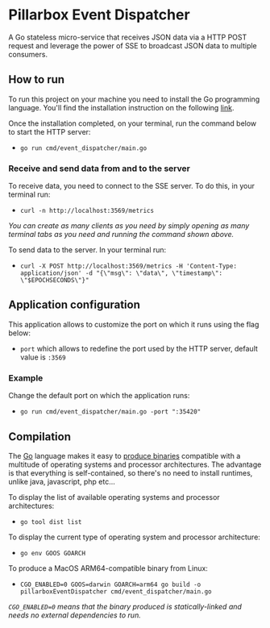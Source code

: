 # Pillarbox Event Dispatcher

A Go stateless micro-service that receives JSON data via a HTTP POST request and
leverage the power of SSE to broadcast JSON data to multiple consumers.

## How to run

To run this project on your machine you need to install the Go programming language. You'll find the installation instruction on the following [link](https://go.dev/doc/install).

Once the installation completed, on your terminal, run the command below to start the HTTP server:

- `go run cmd/event_dispatcher/main.go`

### Receive and send data from and to the server

To receive data, you need to connect to the SSE server. To do this, in your terminal run:

- `curl -n http://localhost:3569/metrics`

*You can create as many clients as you need by simply opening as many terminal tabs as you need and running the command shown above.*

To send data to the server. In your terminal run:

- `curl -X POST http://localhost:3569/metrics -H 'Content-Type: application/json' -d "{\"msg\": \"data\", \"timestamp\": \"$EPOCHSECONDS\"}"`

## Application configuration

This application allows to customize the port on which it runs using the flag below:

- `port` which allows to redefine the port used by the HTTP server, default value is `:3569`

### Example

Change the default port on which the application runs:

- `go run cmd/event_dispatcher/main.go -port ":35420"`

## Compilation

The [Go](https://go.dev/) language makes it easy to [produce binaries](https://go.dev/doc/tutorial/compile-install) compatible with a multitude of operating systems and processor architectures. The advantage is that everything is self-contained, so there's no need to install runtimes, unlike java, javascript, php etc...

To display the list of available operating systems and processor architectures:

- `go tool dist list`

To display the current type of operating system and processor architecture:

- `go env GOOS GOARCH`

To produce a MacOS ARM64-compatible binary from Linux:

- `CGO_ENABLED=0 GOOS=darwin GOARCH=arm64 go build -o pillarboxEventDispatcher cmd/event_dispatcher/main.go`

*`CGO_ENABLED=0` means that the binary produced is statically-linked and needs no external dependencies to run.*